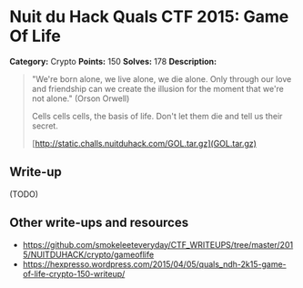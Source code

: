 # Nuit du Hack Quals CTF 2015: Game Of Life

**Category:** Crypto
**Points:** 150
**Solves:** 178
**Description:** 

> "We're born alone, we live alone, we die alone. Only through our love and friendship can we create the illusion for the moment that we're not alone." (Orson Orwell)
> 
> Cells cells cells, the basis of life. Don't let them die and tell us their secret.
> 
> [http://static.challs.nuitduhack.com/GOL.tar.gz](GOL.tar.gz)

## Write-up

(TODO)

## Other write-ups and resources

* <https://github.com/smokeleeteveryday/CTF_WRITEUPS/tree/master/2015/NUITDUHACK/crypto/gameoflife>
* <https://hexpresso.wordpress.com/2015/04/05/quals_ndh-2k15-game-of-life-crypto-150-writeup/>
